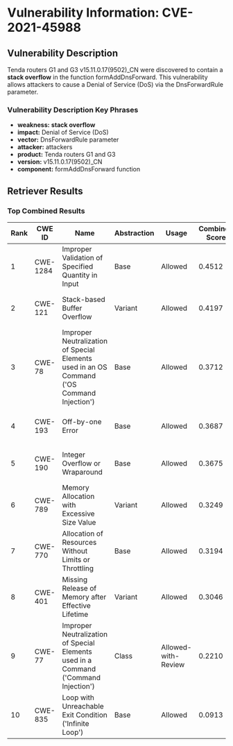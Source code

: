 # Vulnerability Information: CVE-2021-45988

## Vulnerability Description
Tenda routers G1 and G3 v15.11.0.17(9502)_CN were discovered to contain a **stack overflow** in the function formAddDnsForward. This vulnerability allows attackers to cause a Denial of Service (DoS) via the DnsForwardRule parameter.

### Vulnerability Description Key Phrases
- **weakness:** **stack overflow**
- **impact:** Denial of Service (DoS)
- **vector:** DnsForwardRule parameter
- **attacker:** attackers
- **product:** Tenda routers G1 and G3
- **version:** v15.11.0.17(9502)_CN
- **component:** formAddDnsForward function

## Retriever Results

### Top Combined Results

| Rank | CWE ID | Name | Abstraction | Usage | Combined Score | Retrievers | Individual Scores |
|------|--------|------|-------------|-------|---------------|------------|-------------------|
| 1 | CWE-1284 | Improper Validation of Specified Quantity in Input | Base | Allowed | 0.4512 | sparse, graph | sparse: 0.164, graph: 1.000 |
| 2 | CWE-121 | Stack-based Buffer Overflow | Variant | Allowed | 0.4197 | dense, sparse | dense: 0.601, sparse: 0.269 |
| 3 | CWE-78 | Improper Neutralization of Special Elements used in an OS Command ('OS Command Injection') | Base | Allowed | 0.3712 | dense, sparse | dense: 0.556, sparse: 0.162 |
| 4 | CWE-193 | Off-by-one Error | Base | Allowed | 0.3687 | sparse, graph | sparse: 0.151, graph: 0.789 |
| 5 | CWE-190 | Integer Overflow or Wraparound | Base | Allowed | 0.3675 | sparse, graph | sparse: 0.149, graph: 0.789 |
| 6 | CWE-789 | Memory Allocation with Excessive Size Value | Variant | Allowed | 0.3249 | sparse, graph | sparse: 0.160, graph: 0.729 |
| 7 | CWE-770 | Allocation of Resources Without Limits or Throttling | Base | Allowed | 0.3194 | sparse, graph | sparse: 0.164, graph: 0.631 |
| 8 | CWE-401 | Missing Release of Memory after Effective Lifetime | Variant | Allowed | 0.3046 | dense, sparse | dense: 0.495, sparse: 0.144 |
| 9 | CWE-77 | Improper Neutralization of Special Elements used in a Command ('Command Injection') | Class | Allowed-with-Review | 0.2210 | dense, sparse | dense: 0.544, sparse: 0.181 |
| 10 | CWE-835 | Loop with Unreachable Exit Condition ('Infinite Loop') | Base | Allowed | 0.0913 | sparse | sparse: 0.160 |

